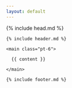```yaml
---
layout: default
---
```

<!DOCTYPE html>
<html>

  {% include head.md %}

  <body class="">

    {% include header.md %}

    <main class="pt-6">

      {{ content }}

    </main>
    
    {% include footer.md %}

  </body>

</html>

